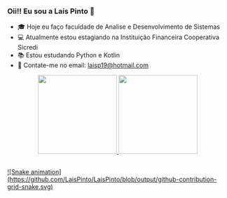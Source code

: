 ### Oii!! Eu sou a Laís Pinto 👋



- 🎓 Hoje eu faço faculdade de Analise e Desenvolvimento de Sistemas
- 💻 Atualmente estou estagiando na Instituição Financeira Cooperativa Sicredi
- 📚 Estou estudando Python e Kotlin
- 📧 Contate-me no email: laisp19@hotmail.com

<div align="center">
  <a href="https://github.com/LaisPinto">
 <img height="180em" src="https://github-readme-stats.vercel.app/api?username=LaisPinto&show_icons=true&theme=dark&include_all_commits=true&count_private=true"/>
  <img height="180em" src="https://github-readme-stats.vercel.app/api/top-langs/?username=LaisPinto&layout=compact&langs_count=7&theme=dark"/>
</div>
  
  ##
  <div>
  ![Snake animation](https://github.com/LaisPinto/LaisPinto/blob/output/github-contribution-grid-snake.svg)
  </div>
